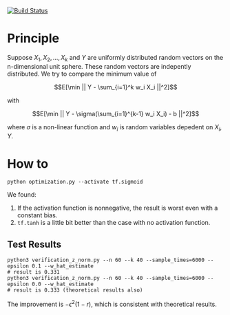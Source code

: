 [![Build Status](https://travis-ci.com/zhaofeng-shu33/nn_activation_function_property.svg?branch=master)](https://travis-ci.com/zhaofeng-shu33/nn_activation_function_property)

# Principle
Suppose $`X_1, X_2, \dots,X_k`$ and $`Y`$ are uniformly distributed random vectors on the n-dimensional unit sphere.
These random vectors are indepently distributed.
We try to compare the minimum value of
```math
E[\min || Y - \sum_{i=1}^k w_i X_i ||^2]
```
with
```math
E[\min || Y - \sigma(\sum_{i=1}^{k-1} w_i X_i) - b ||^2]
```
where $`\sigma`$ is a non-linear function and $`w_i`$ is random variables depedent on $`X_i, Y`$.

# How to
```shell
python optimization.py --activate tf.sigmoid
```

We found:
1. If the activation function is nonnegative, the result is worst even with a constant bias.
1. `tf.tanh` is a little bit better than the case with no activation function.

## Test Results
```shell
python3 verification_z_norm.py --n 60 --k 40 --sample_times=6000 --epsilon 0.1 --w_hat_estimate
# result is 0.331
python3 verification_z_norm.py --n 60 --k 40 --sample_times=6000 --epsilon 0.0 --w_hat_estimate
# result is 0.333 (theoretical results also)
```
The improvement is $`-\epsilon^2 (1-r)`$, which is consistent with theoretical results.


